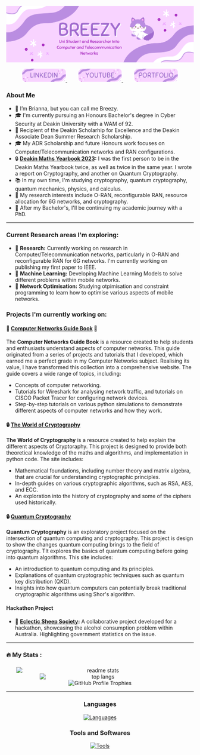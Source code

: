 ![Introduction Image](Figures/intro.png)

<div align="center">
  <a href="https://www.linkedin.com/in/brianna-laird/" target="_blank">
    <span style="margin: 0 15px;">
      <img src="Figures/linkedin.png" style="height: 35px;" alt="linkedin logo" />
    </span>
  </a>
  <a href="https://www.youtube.com/@Breezy-Codes/" target="_blank">
    <span style="margin: 0 15px;">
      <img src="Figures/youtube.png" style="height: 35px;" alt="youtube logo" />
    </span>
  </a>
  <a href="https://briannalaird.com/" target="_blank">
    <span style="margin: 0 15px;">
      <img src="Figures/portfolio.png" style="height: 35px;" alt="portfolio logo" />
    </span>
  </a>
  <!--
  <a href="https://example.com/" target="_blank">
    <span style="margin: 0 15px;">
      <img src="Figures/scholar.png" style="height: 35px;" alt="other logo" />
    </span>
  </a>
  -->
</div>

### About Me

- 👋 I’m Brianna, but you can call me Breezy.
- 🎓 I'm currently pursuing an Honours Bachelor's degree in Cyber Security at Deakin University with a WAM of 92.
- 📝 Recipient of the Deakin Scholarhip for Excellence and the Deakin Associate Dean Summer Research Scholarship.
- 🎓 My ADR Scholarship and future Honours work focuses on Computer/Telecommunication networks and RAN configurations.
- 🔒 **[Deakin Maths Yearbook 2023](https://nla.gov.au/nla.obj-3336557334/view):** I was the first person to be in the Deakin Maths Yearbook twice, as well as twice in the same year. I wrote a report on Cryptography, and another on Quantum Cryptography.
- 📚 In my own time, I'm studying cryptography, quantum cryptography, quantum mechanics, physics, and calculus.
- 🎯 My research interests include O-RAN, reconfigurable RAN, resource allocation for 6G networks, and cryptography.
- 🚀 After my Bachelor's, I'll be continuing my academic journey with a PhD.

---
### Current Research areas I'm exploring:
- 📝 **Research:** Currently working on research in Computer/Telecommunication networks, particularly in O-RAN and reconfigurable RAN for 6G networks. I'm currently working on publishing my first paper to IEEE.
- 🔬 **Machine Learning:** Developing Machine Learning Models to solve different problems within mobile networks.
- 📝 **Network Optimisation:** Studying otpimisation and constraint programming to learn how to optimise various aspects of mobile networks.

### Projects I'm currently working on:
#### 📝 **[Computer Networks Guide Book](https://breezy-codes.github.io/computer-networks-guide)** 📝
The **Computer Networks Guide Book** is a resource created to help students and enthusiasts understand aspects of computer networks. This guide originated from a series of projects and tutorials that I developed, which earned me a perfect grade in my Computer Networks subject. Realising its value, I have transformed this collection into a comprehensive website. The guide covers a wide range of topics, including:
- Concepts of computer networking.
- Tutorials for Wireshark for analysing network traffic, and tutorials on CISCO Packet Tracer for configuring network devices.
- Step-by-step tutorials on various python simulations to demonstrate different aspects of computer networks and how they work.

#### 🔒 [The World of Cryptography](https://breezy-codes.github.io/cryptography-guide)
**The World of Cryptography** is a resource created to help explain the different aspects of Cryptoraphy. This project is designed to provide both theoretical knowledge of the maths and algorithms, and implementation in python code. The site includes:
- Mathematical foundations, including number theory and matrix algebra, that are crucial for understanding cryptographic principles.
- In-depth guides on various cryptographic algorithms, such as RSA, AES, and ECC.
- An exploration into the history of cryptography and some of the ciphers used historically.

#### 🔒 [Quantum Cryptography](https://breezy-codes.github.io/quantum-cryptography-guide)
**Quantum Cryptography** is an exploratory project focused on the intersection of quantum computing and cryptography. This project is design to show the changes quantum computing brings to the field of cryptography. TIt explores the basics of quantum computing before going into quantum algorithms. This site includes:
- An introduction to quantum computing and its principles.
- Explanations of quantum cryptographic techniques such as quantum key distribution (QKD).
- Insights into how quantum computers can potentially break traditional cryptographic algorithms using Shor's algorithm.

#### Hackathon Project
- 🚀 **[Eclectic Sheep Society](https://github.com/breezy-codes/Eclectic-Sheep-Society):** A collaborative project developed for a hackathon, showcasing the alcohol consumption problem within Australia. Highlighting government statistics on the issue.

---

<h3 align="left">🔥   My Stats :</h3>

###

<div align="center">
    <img width="450" align="center" style="display: inline-block; vertical-align: top;" src="https://github-readme-stats-hvpm.vercel.app/api?username=breezy-codes&count_private=true&show_icons=true&theme=material-palenight&rank_icon=github&border_radius=10" alt="readme stats" />
    <img width="325" align="center" style="display: inline-block; vertical-align: top;" src="https://github-readme-stats-hvpm.vercel.app/api/top-langs/?username=breezy-codes&&langs_count=10&layout=compact&theme=material-palenight&border_radius=10&size_weight=0.5&count_weight=0.5&hide=html" alt="top langs" />
</div>

<div align="center">
    <img src="https://github-profile-trophy.vercel.app/?username=breezy-codes&theme=onedark&row=1" alt="GitHub Profile Trophies" style="max-width: 100%;" />
</div>

---

<div align="center">
  <h3>Languages</h3>
  <a href="https://skillicons.dev">
    <img src="https://skillicons.dev/icons?i=md,py,cpp,cs,dotnet,latex,anaconda,bootstrap,react,js,java" alt="Languages"/>
  </a>
</div>


<div align="center">
    <h3>Tools and Softwares</h3>
    <a href="https://skillicons.dev">
      <img src="https://skillicons.dev/icons?i=git,eclipse,regex,vscode,ai,linux,visualstudio,raspberrypi,ubuntu" alt="Tools"/>
    </a>
</div>

